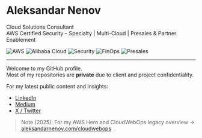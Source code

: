 # Aleksandar Nenov

Cloud Solutions Consultant  
AWS Certified Security – Specialty | Multi-Cloud | Presales & Partner Enablement  

![AWS](https://img.shields.io/badge/AWS-Cloud-orange?logo=amazon-aws&logoColor=white)
![Alibaba Cloud](https://img.shields.io/badge/Alibaba-Cloud-red?logo=alibabacloud&logoColor=white)
![Security](https://img.shields.io/badge/Security-Specialty-blue?logo=shield&logoColor=white)
![FinOps](https://img.shields.io/badge/FinOps-Cost%20Optimization-brightgreen)
![Presales](https://img.shields.io/badge/Presales-Enablement-lightgrey)

---

Welcome to my GitHub profile.  
Most of my repositories are **private** due to client and project confidentiality.  

For my latest public content and insights:  
- [LinkedIn](https://www.linkedin.com/in/aleksandarnenov/)  
- [Medium](https://medium.com/aleksandar-nenov-aws-posts)  
- [X / Twitter](https://x.com/aleksandarnenov)

> Note (2025): For my AWS Hero and CloudWebOps legacy overview → [aleksandarnenov.com/cloudwebops](https://aleksandarnenov.com/cloudwebops)
